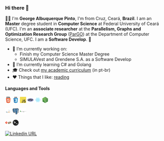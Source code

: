 ### Hi there 👋

:man_technologist: I'm **George Albuquerque Pinto**, I'm from Cruz, Ceará, **Brazil**. I am an **Master** degree student in **Computer Science** at Federal University of Ceará (UFC). I'm an **associate researcher** at the **Parallelism, Graphs and Optimization Research Group** ([ParGO](http://www.lia.ufc.br/~pargo)) at the Department of Computer Science, UFC. I am a **Software Develop**. 🚀

- 🔭 I’m currently working on:
  - Finish my Computer Science Master Degree
  - SIMULAVest and Grendene S.A. as a Software Develop
- 🌱 I’m currently learning C# and Golang
- :mortar_board: Check out [my academic curriculum](http://lattes.cnpq.br/9425974218267327) (in pt-br)
- :heart: Things that I like: [reading](https://www.skoob.com.br/usuario/1355698)

#### Languages and Tools
<code><img height="20" src="https://raw.githubusercontent.com/github/explore/80688e429a7d4ef2fca1e82350fe8e3517d3494d/topics/html/html.png"></code>
<code><img height="20" src="https://raw.githubusercontent.com/github/explore/80688e429a7d4ef2fca1e82350fe8e3517d3494d/topics/css/css.png"></code>
<code><img height="20" src="https://raw.githubusercontent.com/github/explore/80688e429a7d4ef2fca1e82350fe8e3517d3494d/topics/javascript/javascript.png"></code>
<code><img height="20" src="https://raw.githubusercontent.com/github/explore/80688e429a7d4ef2fca1e82350fe8e3517d3494d/topics/php/php.png"></code>
<code><img height="20" src="https://raw.githubusercontent.com/github/explore/80688e429a7d4ef2fca1e82350fe8e3517d3494d/topics/react/react.png"></code>
<code><img height="20" src="https://raw.githubusercontent.com/github/explore/80688e429a7d4ef2fca1e82350fe8e3517d3494d/topics/nodejs/nodejs.png"></code>


<code><img height="20" src="https://raw.githubusercontent.com/github/explore/80688e429a7d4ef2fca1e82350fe8e3517d3494d/topics/mysql/mysql.png"></code>
<code><img height="20" src="https://raw.githubusercontent.com/github/explore/80688e429a7d4ef2fca1e82350fe8e3517d3494d/topics/postgresql/postgresql.png"></code>
<code><img height="20" src="https://raw.githubusercontent.com/github/explore/80688e429a7d4ef2fca1e82350fe8e3517d3494d/topics/mongodb/mongodb.png"></code>

<code><img height="20" src="https://raw.githubusercontent.com/github/explore/80688e429a7d4ef2fca1e82350fe8e3517d3494d/topics/git/git.png"></code>
<code><img height="20" src="https://raw.githubusercontent.com/github/explore/80688e429a7d4ef2fca1e82350fe8e3517d3494d/topics/terminal/terminal.png"></code>


[![Linkedin URL](https://img.shields.io/static/v1?message=georgealbuquerquepinto&label=&nbsp;&color=blue&style=flat-square&logo=linkedin&labelColor=blue&logoColor=white)](https://www.linkedin.com/in/georgealbuquerquepinto/)